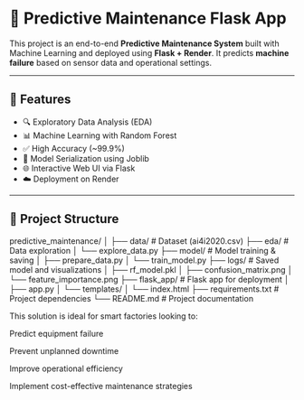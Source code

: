 # 🔧 Predictive Maintenance Flask App

This project is an end-to-end **Predictive Maintenance System** built with Machine Learning and deployed using **Flask + Render**. It predicts **machine failure** based on sensor data and operational settings.



---

## 🧠 Features

- 🔍 Exploratory Data Analysis (EDA)
- 📊 Machine Learning with Random Forest
- ✅ High Accuracy (~99.9%)
- 📁 Model Serialization using Joblib
- 🌐 Interactive Web UI via Flask
- ☁️ Deployment on Render

---

## 📁 Project Structure

predictive_maintenance/
│
├── data/ # Dataset (ai4i2020.csv)
├── eda/ # Data exploration
│ └── explore_data.py
├── model/ # Model training & saving
│ ├── prepare_data.py
│ └── train_model.py
├── logs/ # Saved model and visualizations
│ ├── rf_model.pkl
│ ├── confusion_matrix.png
│ └── feature_importance.png
├── flask_app/ # Flask app for deployment
│ ├── app.py
│ └── templates/
│ └── index.html
├── requirements.txt # Project dependencies
└── README.md # Project documentation

This solution is ideal for smart factories looking to:

Predict equipment failure

Prevent unplanned downtime

Improve operational efficiency

Implement cost-effective maintenance strategies

